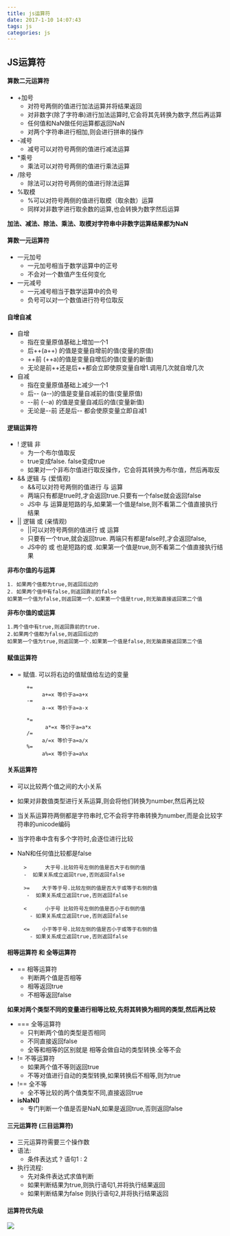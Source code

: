 ```yaml
---
title: js运算符
date: 2017-1-10 14:07:43
tags: js
categories: js
---
```


## JS运算符
#### 算数二元运算符
- +加号
	- 对符号两侧的值进行加法运算并将结果返回
	- 对非数字(除了字符串)进行加法运算时,它会将其先转换为数字,然后再运算
	- 任何值和NaN做任何运算都返回NaN
	- 对两个字符串进行相加,则会进行拼串的操作
- -减号
	- 减号可以对符号两侧的值进行减法运算
- *乘号
	- 乘法可以对符号两侧的值进行乘法运算
- /除号
	- 除法可以对符号两侧的值进行除法运算
- %取模
   - %可以对符号两侧的值进行取模（取余数）运算
   - 同样对非数字进行取余数的运算,也会转换为数字然后运算
   
**加法、减法、除法、乘法、取模对字符串中非数字运算结果都为NaN** 

#### 算数一元运算符
- 一元加号
	- 一元加号相当于数学运算中的正号
	- 不会对一个数值产生任何变化
- 一元减号
	- 一元减号相当于数学运算中的负号
	- 负号可以对一个数值进行符号位取反

#### 自增自减
- 自增
	- 指在变量原值基础上增加一个1
	- 后++(a++) 的值是变量自增前的值(变量的原值)
	- ++前 (++a)的值是变量自增后的值(变量的新值)
	- 无论是前++还是后++都会立即使原变量自增1.调用几次就自增几次
- 自减
	- 指在变量原值基础上减少一个1
	- 后-- (a--)的值是变量自减前的值(变量原值)
	- --前 (--a) 的值是变量自减后的值(变量新值)
	- 无论是--前 还是后-- 都会使原变量立即自减1
	
#### 逻辑运算符
- ! 逻辑 非
	- 为一个布尔值取反
	- true变成false. false变成true
	- 如果对一个非布尔值进行取反操作，它会将其转换为布尔值，然后再取反
- && 逻辑 与 (爱情观)
    - &&可以对符号两侧的值进行 与 运算
    - 两端只有都是true时,才会返回true.只要有一个false就会返回false
    - JS中 与 运算是短路的与,如果第一个值是false,则不看第二个值直接执行结果
- || 逻辑 或 (亲情观)
    - ||可以对符号两侧的值进行 或 运算
    - 只要有一个true,就会返回true. 两端只有都是false时,才会返回false,
    - JS中的 或 也是短路的或 .如果第一个值是true,则不看第二个值直接执行结果
    
**非布尔值的与运算**

	1. 如果两个值都为true,则返回后边的
	2. 如果两个值中有false,则返回靠前的false
	如果第一个值为false,则返回第一个.如果第一个值是true,则无脑直接返回第二个值

**非布尔值的或运算**

	1.两个值中有true,则返回靠前的true.
	2.如果两个值都为false,则返回后边的
	如果第一个值为true,则返回第一个.如果第一个值是false,则无脑直接返回第二个值

#### 赋值运算符
- = 赋值. 可以将右边的值赋值给左边的变量

         +=
              a+=x 等价于a=a+x
         -=
              a-=x 等价于a=a-x

         *=
               a*=x 等价于a=a*x
         /=
              a/=x 等价于a=a/x
         %=
              a%=x 等价于a=a%x


#### 关系运算符
- 可以比较两个值之间的大小关系
- 如果对非数值类型进行关系运算,则会将他们转换为number,然后再比较 
- 当关系运算符两侧都是字符串时,它不会将字符串转换为number,而是会比较字符串的unicode编码
- 当字符串中含有多个字符时,会逐位进行比较
- NaN和任何值比较都是false

		>      大于号.比较符号左侧的值是否大于右侧的值
		-  如果关系成立返回true,否则返回false
		
		>=    大于等于号.比较左侧的值是否大于或等于右侧的值
		 -  如果关系成立返回true,否则返回false
		
		<      小于号 比较符号左侧的值是否小于右侧的值
		  - 如果关系成立返回true,否则返回false
		
		<=    小于等于号.比较左侧的值是否小于或等于右侧的值
		  - 如果关系成立返回true,否则返回false

#### 相等运算符 和 全等运算符
- == 相等运算符
	- 判断两个值是否相等
	- 相等返回true
	- 不相等返回false
	
**如果对两个类型不同的变量进行相等比较,先将其转换为相同的类型,然后再比较**

- === 全等运算符
	- 只判断两个值的类型是否相同
	- 不同直接返回false
	- 全等和相等的区别就是 相等会做自动的类型转换.全等不会
- != 不等运算符
	- 如果两个值不等则返回true
	- 不等对值进行自动的类型转换,如果转换后不相等,则为true
- !== 全不等
	- 全不等比较的两个值类型不同,直接返回true
- **isNaN()**
	- 专门判断一个值是否是NaN,如果是返回true,否则返回false
	

#### 三元运算符 (三目运算符)
- 三元运算符需要三个操作数
- 语法:
	- 条件表达式 ? 语句1 : 2
- 执行流程:
	- 先对条件表达式求值判断
	- 如果判断结果为true,则执行语句1,并将执行结果返回
	- 如果判断结果为false 则执行语句2,并将执行结果返回

#### 运算符优先级
![](http://i.imgur.com/SfIUon2.png)